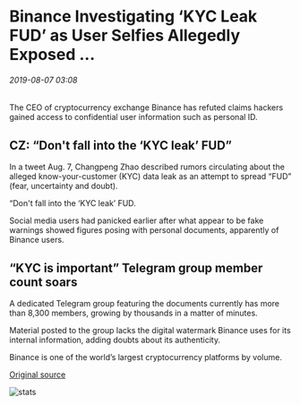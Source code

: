 # Binance Investigating ‘KYC Leak FUD’ as User Selfies Allegedly Exposed ...

###### 2019-08-07 03:08

The CEO of cryptocurrency exchange Binance has refuted claims hackers gained access to confidential user information such as personal ID.

## CZ: “Don't fall into the ‘KYC leak’ FUD”

In a tweet Aug. 7, Changpeng Zhao described rumors circulating about the alleged know-your-customer (KYC) data leak as an attempt to spread “FUD” (fear, uncertainty and doubt).

“Don't fall into the ‘KYC leak’ FUD.

Social media users had panicked earlier after what appear to be fake warnings showed figures posing with personal documents, apparently of Binance users.

## “KYC is important” Telegram group member count soars

A dedicated Telegram group featuring the documents currently has more than 8,300 members, growing by thousands in a matter of minutes.

Material posted to the group lacks the digital watermark Binance uses for its internal information, adding doubts about its authenticity.

Binance is one of the world’s largest cryptocurrency platforms by volume.

[Original source](https://cointelegraph.com/news/binance-investigating-kyc-leak-fud-as-user-selfies-allegedly-exposed)

![stats](https://c.statcounter.com/11760860/0/a89fa40b/1/ "stats")
